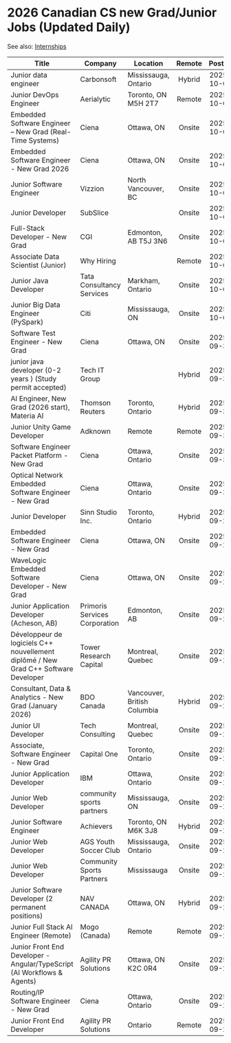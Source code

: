 # 2026 Canadian CS new Grad/Junior Jobs (Updated Daily)

See also: [Internships](https://github.com/hanzili/canada_sde_intern_position)

| Title | Company | Location | Remote | Posted | Apply |
|---|---|---|:--:|:--:|:---:|
| Junior data engineer <!--id:566144539--> | Carbonsoft | Mississauga, Ontario | Hybrid | 2025-10-04 | [Apply](https://ca.linkedin.com/jobs/view/junior-data-engineer-at-carbonsoft-4309135742) |
| Junior DevOps Engineer <!--id:565939213--> | Aerialytic | Toronto, ON M5H 2T7 | Remote | 2025-10-03 | [Apply](http://ca.indeed.com/job/junior-devops-engineer-d89e3631f827b757) |
| Embedded Software Engineer – New Grad (Real-Time Systems) <!--id:565953454--> | Ciena | Ottawa, ON | Onsite | 2025-10-03 | [Apply](https://ciena.wd5.myworkdayjobs.com/en-US/Careers/job/Ottawa/Embedded-Software-Engineer---New-Grad--Real-Time-Systems-_R029145) |
| Embedded Software Engineer - New Grad 2026 <!--id:565953455--> | Ciena | Ottawa, ON | Onsite | 2025-10-03 | [Apply](https://ciena.wd5.myworkdayjobs.com/en-US/Careers/job/Ottawa/Embedded-Software-Engineer---New-Grad-2026_R029165) |
| Junior Software Engineer <!--id:565980051--> | Vizzion | North Vancouver, BC | Onsite | 2025-10-03 | [Apply](https://www.vizzion.com/careers.html) |
| Junior Developer <!--id:565537643--> | SubSlice |  | Onsite | 2025-10-02 | [Apply](https://ca.linkedin.com/jobs/view/junior-developer-at-subslice-4308267975) |
| Full-Stack Developer - New Grad <!--id:565220758--> | CGI | Edmonton, AB T5J 3N6 | Onsite | 2025-10-01 | [Apply](https://indeed.njoyn.com/corp/xweb/XWeb.asp?BRID=1238907&JobID=J1025-0141&clid=21001&page=jobdetails&sbdid=936) |
| Associate Data Scientist (Junior) <!--id:565019028--> | Why Hiring |  | Remote | 2025-10-01 | [Apply](https://ca.linkedin.com/jobs/view/associate-data-scientist-junior-at-why-hiring-4306191687) |
| Junior Java Developer <!--id:564984060--> | Tata Consultancy Services | Markham, Ontario | Onsite | 2025-10-01 | [Apply](https://ca.linkedin.com/jobs/view/junior-java-developer-at-tata-consultancy-services-4307385493) |
| Junior Big Data Engineer (PySpark) <!--id:565311411--> | Citi | Mississauga, ON | Onsite | 2025-10-01 | [Apply](https://jobs.citi.com/job/mississauga/junior-big-data-engineer-pyspark/287/86783365248) |
| Software Test Engineer - New Grad <!--id:564857374--> | Ciena | Ottawa, ON | Onsite | 2025-09-30 | [Apply](https://ciena.wd5.myworkdayjobs.com/en-US/Careers/job/Ottawa/Software-Test-Engineer---New-Grad_R029125) |
| junior java developer (0-2 years )  (Study permit accepted) <!--id:564804057--> | Tech IT Group |  | Hybrid | 2025-09-30 | [Apply](https://ca.linkedin.com/jobs/view/junior-java-developer-0-2-years-study-permit-accepted-at-tech-it-group-4307067378) |
| AI Engineer, New Grad (2026 start), Materia AI <!--id:564604964--> | Thomson Reuters | Toronto, Ontario | Hybrid | 2025-09-30 | [Apply](https://careers.thomsonreuters.com/us/en/job/THTTRUUSJREQ194296EXTERNALENUS/AI-Engineer-New-Grad-2026-start-Materia-AI?utm_medium=phenom-feeds&utm_source=linkedin) |
| Junior Unity Game Developer <!--id:564786360--> | Adknown | Remote | Remote | 2025-09-30 | [Apply](http://ca.indeed.com/job/junior-unity-game-developer-1bf80a4489f99cc1) |
| Software Engineer Packet Platform - New Grad <!--id:564776883--> | Ciena | Ottawa, Ontario | Onsite | 2025-09-30 | [Apply](https://ciena.wd5.myworkdayjobs.com/en-US/Careers/job/Ottawa/Software-Engineer-Packet-Platform---New-Grad_R029126-1?source=LinkedIn+Job+Advertisement) |
| Optical Network Embedded Software Engineer - New Grad <!--id:564873372--> | Ciena | Ottawa, Ontario | Onsite | 2025-09-30 | [Apply](https://ciena.wd5.myworkdayjobs.com/en-US/Careers/job/Ottawa/Optical-Network-Embedded-Software-Engineer---New-Grad_R028715?source=LinkedIn+Job+Advertisement) |
| Junior Developer <!--id:564478250--> | Sinn Studio Inc. | Toronto, Ontario | Hybrid | 2025-09-29 | [Apply](https://ca.linkedin.com/jobs/view/junior-developer-at-sinn-studio-inc-4306650428) |
| Embedded Software Engineer - New Grad <!--id:564504686--> | Ciena | Ottawa, ON | Onsite | 2025-09-29 | [Apply](https://ciena.wd5.myworkdayjobs.com/en-US/Careers/job/Ottawa/Embedded-Software-Engineer---New-Grad_R029075) |
| WaveLogic Embedded Software Developer - New Grad <!--id:564505085--> | Ciena | Ottawa, ON | Onsite | 2025-09-29 | [Apply](https://ciena.wd5.myworkdayjobs.com/en-US/Careers/job/Ottawa/WaveLogic-Embedded-Software-Developer---New-Grad_R029098) |
| Junior Application Developer (Acheson, AB) <!--id:564478496--> | Primoris Services Corporation | Edmonton, AB | Onsite | 2025-09-29 | [Apply](https://recruiting2.ultipro.com/PRI1028PSC/JobBoard/2cc30ce7-4528-420e-a2e4-246118029e8e/OpportunityDetail?opportunityId=50e2bae1-ea61-4b1e-b101-6f2dfaa1d5d4&postingId=cdefabfd-d9f7-4ab3-a9fd-eb7b486598f3) |
| Développeur de logiciels C++ nouvellement diplômé / New Grad C++ Software Developer <!--id:564388731--> | Tower Research Capital | Montreal, Quebec | Onsite | 2025-09-29 | [Apply](https://app.greenhouse.io/embed/job_app?gh_src=be8ebc4b1&source=LinkedIn&token=6855851) |
| Consultant, Data & Analytics - New Grad (January 2026) <!--id:564069041--> | BDO Canada | Vancouver, British Columbia | Hybrid | 2025-09-27 | [Apply](https://bdo.wd3.myworkdayjobs.com/en-US/BDO/job/Vancouver/Consultant--Data---Analytics---New-Grad--January-2026-_JR5110?source=LinkedIn) |
| Junior UI Developer <!--id:564150355--> | Tech Consulting | Montreal, Quebec | Onsite | 2025-09-27 | [Apply](https://ca.linkedin.com/jobs/view/junior-ui-developer-at-tech-consulting-4306045672) |
| Associate, Software Engineer - New Grad <!--id:564114171--> | Capital One | Toronto, Ontario | Onsite | 2025-09-27 | [Apply](https://dsp.prng.co/h81Vo9b) |
| Junior Application Developer <!--id:564096945--> | IBM | Ottawa, Ontario | Onsite | 2025-09-27 | [Apply](https://ibmglobal.avature.net/en_US/careers/JobDetail?jobId=42012&source=SN_LinkedIn) |
| Junior Web Developer <!--id:563886169--> | community sports partners | Mississauga, ON | Onsite | 2025-09-26 | [Apply](https://apply.workable.com/j/7C98999496) |
| Junior Software Engineer <!--id:564017813--> | Achievers | Toronto, ON M6K 3J8 | Hybrid | 2025-09-26 | [Apply](https://jobs.lever.co/achievers/499e615a-385e-49bd-9f47-f0557cee8c24?lever-source=Indeed) |
| Junior Web Developer <!--id:563843315--> | AGS Youth Soccer Club | Mississauga, Ontario | Onsite | 2025-09-26 | [Apply](https://ca.linkedin.com/jobs/view/junior-web-developer-at-ags-youth-soccer-club-4305724331) |
| Junior Web Developer <!--id:563841425--> | Community Sports Partners | Mississauga | Onsite | 2025-09-26 | [Apply](https://jobs.workable.com/view/g3RYkrACMnqNtzUivEf1Mv/junior-web-developer-in-mississauga-at-community-sports-partners) |
| Junior Software Developer (2 permanent positions) <!--id:563454661--> | NAV CANADA | Ottawa, ON | Hybrid | 2025-09-25 | [Apply](https://navcanada.wd10.myworkdayjobs.com/en-US/NAV_Careers/job/Ottawa/Junior-Software-Developer--2-permanent-positions-_JR-7239) |
| Junior Full Stack AI Engineer (Remote) <!--id:563302478--> | Mogo (Canada) | Remote | Remote | 2025-09-24 | [Apply](https://mogo.applytojob.com/apply/p47PbutXED/Junior-Full-Stack-AI-Engineer-Remote?source=INDE&~=) |
| Junior Front End Developer - Angular/TypeScript (AI Workflows & Agents) <!--id:563457701--> | Agility PR Solutions | Ottawa, ON K2C 0R4 | Onsite | 2025-09-24 | [Apply](https://ats.rippling.com/agilitypr/jobs/8a26f93a-4fe7-4b6c-9fe1-1ecbbfc5e9b1?jobSite=Indeed) |
| Routing/IP Software Engineer - New Grad <!--id:563166441--> | Ciena | Ottawa, Ontario | Onsite | 2025-09-24 | [Apply](https://ciena.wd5.myworkdayjobs.com/en-US/Careers/job/Ottawa/Routing-IP-Software-Engineer---New-Grad_R029033?source=LinkedIn+Job+Advertisement) |
| Junior Front End Developer <!--id:563158193--> | Agility PR Solutions | Ontario | Remote | 2025-09-24 | [Apply](https://ats.rippling.com/agilitypr/jobs/8a26f93a-4fe7-4b6c-9fe1-1ecbbfc5e9b1?jobSite=Indeed) |

